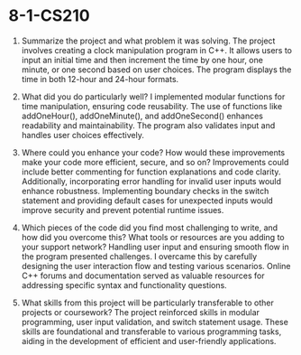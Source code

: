 # 8-1-CS210

1. Summarize the project and what problem it was solving.
The project involves creating a clock manipulation program in C++. It allows users to input an initial time and then increment the time by one hour, one minute, or one second based on user choices. The program displays the time in both 12-hour and 24-hour formats.

2. What did you do particularly well?
I implemented modular functions for time manipulation, ensuring code reusability. The use of functions like addOneHour(), addOneMinute(), and addOneSecond() enhances readability and maintainability. The program also validates input and handles user choices effectively.

3. Where could you enhance your code? How would these improvements make your code more efficient, secure, and so on?
Improvements could include better commenting for function explanations and code clarity. Additionally, incorporating error handling for invalid user inputs would enhance robustness. Implementing boundary checks in the switch statement and providing default cases for unexpected inputs would improve security and prevent potential runtime issues.

4. Which pieces of the code did you find most challenging to write, and how did you overcome this? What tools or resources are you adding to your support network?
Handling user input and ensuring smooth flow in the program presented challenges. I overcame this by carefully designing the user interaction flow and testing various scenarios. Online C++ forums and documentation served as valuable resources for addressing specific syntax and functionality questions.

5. What skills from this project will be particularly transferable to other projects or coursework?
The project reinforced skills in modular programming, user input validation, and switch statement usage. These skills are foundational and transferable to various programming tasks, aiding in the development of efficient and user-friendly applications.
